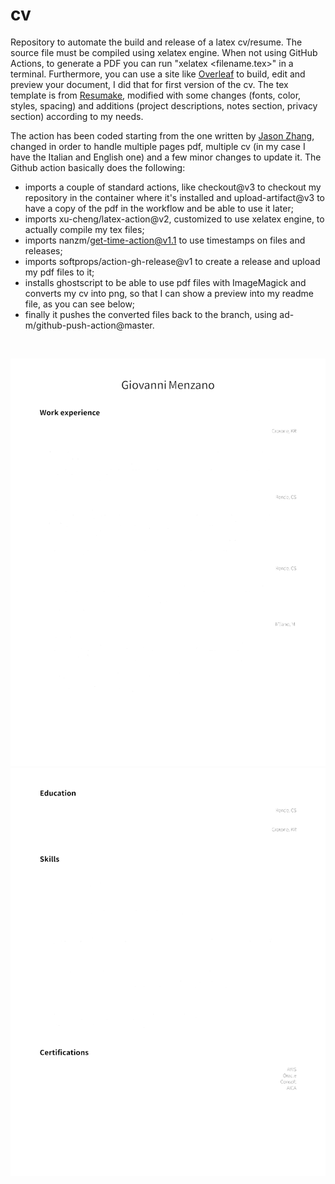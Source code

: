 # cv
Repository to automate the build and release of a latex cv/resume.
The source file must be compiled using xelatex engine. When not using GitHub Actions, to generate a PDF you can run "xelatex <filename.tex>" in a terminal.
Furthermore, you can use a site like [Overleaf](https://www.overleaf.com/) to build, edit and preview your document, I did that for first version of the cv.
The tex template is from [Resumake](https://www.resumake.io/), modified with some changes (fonts, color, styles, spacing) and additions (project descriptions, notes section, privacy section) according to my needs.
<br/>

The action has been coded starting from the one written by [Jason Zhang](https://medium.com/@jasonzhang02/automating-resumes-with-overleaf-github-and-github-actions-4f131a333939), changed in order to handle multiple pages pdf, multiple cv (in my case I have the Italian and English one) and a few minor changes to update it.
The Github action basically does the following:
- imports a couple of standard actions, like checkout@v3 to checkout my repository in the container where it's installed and upload-artifact@v3 to have a copy of the pdf in the workflow and be able to use it later;
- imports xu-cheng/latex-action@v2, customized to use xelatex engine, to actually compile my tex files;
- imports nanzm/get-time-action@v1.1 to use timestamps on files and releases;
- imports softprops/action-gh-release@v1 to create a release and upload my pdf files to it;
- installs ghostscript to be able to use pdf files with ImageMagick and converts my cv into png, so that I can show a preview into my readme file, as you can see below;
- finally it pushes the converted files back to the branch, using ad-m/github-push-action@master.
<br/>

![](https://github.com/GiovanniMenzano/cv/blob/main/cv_preview_0.png)
![](https://github.com/GiovanniMenzano/cv/blob/main/cv_preview_1.png)
